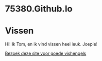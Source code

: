 # 75380.Github.Io
<!DOCTYPE html>
<html>
<body>
<h1>Vissen</h1>
<p>Hi! Ik Tom, en ik vind vissen heel leuk. Joepie!</p>
<a href="https://www.decathlon.nl/browse/c0-sporten/c1-hengelsport/c2-roofvissen/_/N-qzamly">Bezoek deze site voor goede vishengels</a>
   </html> 
  </body>
